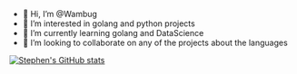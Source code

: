 - 👋 Hi, I’m @Wambug
- 👀 I’m interested in golang and python projects
- 🌱 I’m currently learning golang and DataScience
- 💞️ I’m looking to collaborate on any of the projects about the languages

[![Stephen's GitHub stats](https://github-readme-stats.vercel.app/api?username=wambug)](https://github.com/wambug/github-readme-stats)

<!---
Wambug/Wambug is a ✨ special ✨ repository because its `README.md` (this file) appears on your GitHub profile.
You can click the Preview link to take a look at your changes.
--->

